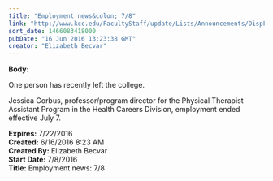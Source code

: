 ```yaml
---
title: "Employment news&colon; 7/8"
link: "http://www.kcc.edu/FacultyStaff/update/Lists/Announcements/DispForm.aspx?ID=2234"
sort_date: 1466083418000
pubDate: "16 Jun 2016 13:23:38 GMT"
creator: "Elizabeth Becvar"
---
```


<div><b>Body:</b> <div class="ExternalClassDF714B3283904F3BB1360138ED4F0194"><p>​One person has recently left the college.</p>
<p>Jessica Corbus, professor/program director for the Physical Therapist Assistant Program in the Health Careers Division, employment ended effective July 7.<br /></p></div></div>
<div><b>Expires:</b> 7/22/2016</div>
<div><b>Created:</b> 6/16/2016 8:23 AM</div>
<div><b>Created By:</b> Elizabeth Becvar</div>
<div><b>Start Date:</b> 7/8/2016</div>
<div><b>Title:</b> Employment news: 7/8</div>
